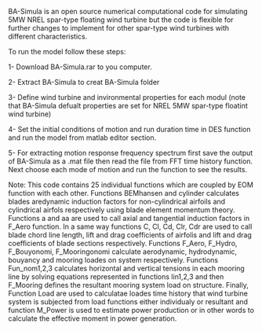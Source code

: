 BA-Simula  is an open source numerical computational code for simulating 5MW NREL spar-type floating wind turbine but the code is flexible for further changes to implement for other spar-type wind turbines with different characteristics.

To run the model follow these steps:

1- Download BA-Simula.rar to you computer.

2- Extract BA-Simula to creat BA-Simula folder

3- Define wind turbine and invironmental properties for each modul (note that BA-Simula defualt properties are set for NREL 5MW spar-type floatint wind turbine)

4- Set the initial conditions of motion and run duration time in DES function and run the model from matlab editor section.

5- For extracting motion response frequency spectrum first save the output of BA-Simula as a .mat file then read the file from FFT time history function. Next choose each mode of motion and run the function to see the results.

Note: This code contains 25 individual functions which are coupled by EOM function with each other. Functions BEMhansen and cylinder calculates blades aredynamic induction factors for non-cylindrical airfoils and cylindrical airfols respectively using blade element momentum theory. Functions a and aa are used to call axial and tangential induction factors in F_Aero function. In a same way functions C, Cl, Cd, Clr, Cdr are used to call blade chord line length, lift and drag coefficients of airfolis and lift and drag coefficients of blade sections respectively. Functions F_Aero, F_Hydro, F_Bouyonomi, F_Mooringonomi calculate aerodynamic, hydrodynamic, bouyancy and mooring loades on system respectively. Functions Fun_nom1,2,3 calculates horizontal and vertical tensions in each mooring line by solving equations represented in functions lin1,2,3 and then F_Mooring defines the resultant mooring system load on structure. Finally, Function Load are used to calculatae loades time history that wind turbine system is subjected from load functions either individualy or resultant and function M_Power is used to estimate power production or in other words to calculate the effective moment in power generation.    
